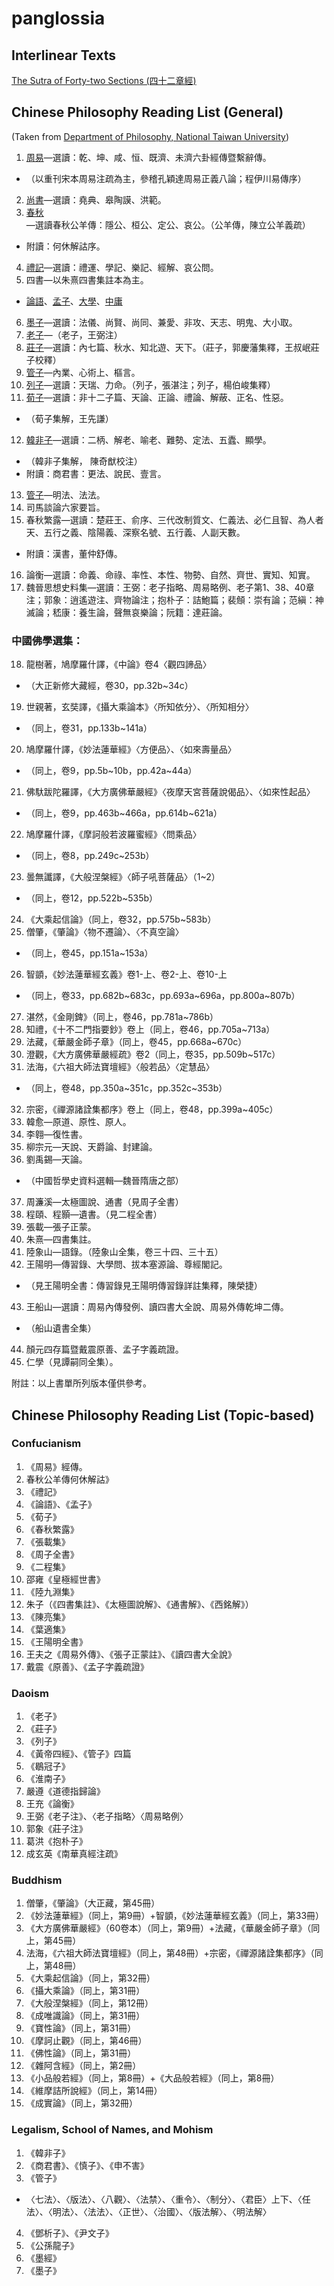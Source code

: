 # panglossia

## Interlinear Texts

[The Sutra of Forty-two Sections (四十二章經)](四十二章經.html)

## Chinese Philosophy Reading List (General)
(Taken from [Department of Philosophy, National Taiwan University](https://www.philo.ntu.edu.tw/?page_id=567))
1. [周易](https://ctext.org/book-of-changes)—選讀：乾、坤、咸、恒、既濟、未濟六卦經傳暨繫辭傳。
  - （以重刊宋本周易注疏為主，參稽孔穎達周易正義八論；程伊川易傳序）
2. [尚書](https://ctext.org/shang-shu)—選讀：堯典、皋陶謨、洪範。
3. [春秋](https://ctext.org/chun-qiu-zuo-zhuan)—選讀春秋公羊傳：隱公、桓公、定公、哀公。（公羊傳，陳立公羊義疏）
  - 附讀：何休解詁序。
4. [禮記](https://ctext.org/liji)—選讀：禮運、學記、樂記、經解、哀公問。
5. 四書—以朱熹四書集註本為主。
  - [論語](https://ctext.org/analects)、[孟子](https://ctext.org/mengzi)、[大學](https://ctext.org/liji/da-xue)、[中庸](https://ctext.org/liji/zhong-yong)
6. [墨子](https://ctext.org/mozi)—選讀：法儀、尚賢、尚同、兼愛、非攻、天志、明鬼、大小取。
7. [老子](https://ctext.org/dao-de-jing)—（老子，王弼注）
8. [莊子](https://ctext.org/zhuangzi)—選讀：內七篇、秋水、知北遊、天下。（莊子，郭慶藩集釋，王叔岷莊子校釋）
9. [管子](https://ctext.org/guanzi)—內業、心術上、樞言。
10. [列子](https://ctext.org/liezi)—選讀：天瑞、力命。（列子，張湛注；列子，楊伯峻集釋）
11. [荀子](https://ctext.org/xunzi)—選讀：非十二子篇、天論、正論、禮論、解蔽、正名、性惡。
  - （荀子集解，王先謙）
12. [韓非子](https://ctext.org/hanfeizi)—選讀：二柄、解老、喻老、難勢、定法、五蠹、顯學。
  - （韓非子集解， 陳奇猷校注）
  - 附讀：商君書：更法、說民、壹言。
13. [管子](https://ctext.org/guanzi)—明法、法法。
14. 司馬談論六家要旨。
15. 春秋繁露—選讀：楚莊王、俞序、三代改制質文、仁義法、必仁且智、為人者天、五行之義、陰陽義、深察名號、五行義、人副天數。
  - 附讀：漢書，董仲舒傳。
16. 論衡—選讀：命義、命祿、率性、本性、物勢、自然、齊世、實知、知實。
17. 魏晉思想史料集—選讀：王弼：老子指略、周易略例、老子第1、38、40章注；郭象：逍遙遊注、齊物論注；抱朴子：詰鮑篇；裴頠：崇有論；范縝：神滅論；嵇康：養生論，聲無哀樂論；阮籍：達莊論。
### 中國佛學選集：
18. 龍樹著，鳩摩羅什譯，《中論》卷4〈觀四諦品〉
  - （大正新修大藏經，卷30，pp.32b~34c）
19. 世親著，玄奘譯，《攝大乘論本》〈所知依分〉、〈所知相分〉
  - （同上，卷31，pp.133b~141a）
20. 鳩摩羅什譯，《妙法蓮華經》〈方便品〉、〈如來壽量品〉
  - （同上，卷9，pp.5b~10b，pp.42a~44a）
21. 佛馱跋陀羅譯，《大方廣佛華嚴經》〈夜摩天宮菩薩說偈品〉、〈如來性起品〉
  - （同上，卷9，pp.463b~466a，pp.614b~621a）
22. 鳩摩羅什譯，《摩訶般若波羅蜜經》〈問乘品〉
  - （同上，卷8，pp.249c~253b）
23. 曇無讖譯，《大般涅槃經》〈師子吼菩薩品〉（1~2）
  - （同上，卷12，pp.522b~535b）
24. 《大乘起信論》（同上，卷32，pp.575b~583b）
25. 僧肇，《肇論》〈物不遷論〉、〈不真空論〉
  - （同上，卷45，pp.151a~153a）
26. 智顗，《妙法蓮華經玄義》卷1-上、卷2-上、卷10-上
  - （同上，卷33，pp.682b~683c，pp.693a~696a，pp.800a~807b）
27. 湛然，《金剛錍》（同上，卷46，pp.781a~786b）
28. 知禮，《十不二門指要鈔》卷上（同上，卷46，pp.705a~713a）
29. 法藏，《華嚴金師子章》（同上，卷45，pp.668a~670c）
30. 澄觀，《大方廣佛華嚴經疏》卷2（同上，卷35，pp.509b~517c）
31. 法海，《六祖大師法寶壇經》〈般若品〉〈定慧品〉
  - （同上，卷48，pp.350a~351c，pp.352c~353b）
32. 宗密，《禪源諸詮集都序》卷上（同上，卷48，pp.399a~405c）
33. 韓愈—原道、原性、原人。
34. 李翱—復性書。
35. 柳宗元—天說、天爵論、封建論。
36. 劉禹錫—天論。
  - （中國哲學史資料選輯—魏晉隋唐之部）
37. 周濂溪—太極圖說、通書（見周子全書）
38. 程頤、程顥—遺書。（見二程全書）
39. 張載—張子正蒙。
40. 朱熹—四書集註。
41. 陸象山—語錄。（陸象山全集，卷三十四、三十五）
42. 王陽明—傳習錄、大學問、拔本塞源論、尊經閣記。
  - （見王陽明全書：傳習錄見王陽明傳習錄詳註集釋，陳榮捷）
43. 王船山—選讀：周易內傳發例、讀四書大全說、周易外傳乾坤二傳。
  - （船山遺書全集）
44. 顏元四存篇暨戴震原善、孟子字義疏證。
55. 仁學（見譚嗣同全集）。

附註：以上書單所列版本僅供參考。

## Chinese Philosophy Reading List (Topic-based)

### Confucianism
1. 《周易》經傳。
2. 春秋公羊傳何休解詁》
3. 《禮記》
4. 《論語》、《孟子》
5. 《荀子》
6. 《春秋繁露》
7. 《張載集》
8. 《周子全書》
9. 《二程集》
10. 邵雍《皇極經世書》
11. 《陸九淵集》
12. 朱子（《四書集註》、《太極圖說解》、《通書解》、《西銘解》）
13. 《陳亮集》
14. 《葉適集》
15. 《王陽明全書》
16. 王夫之《周易外傳》、《張子正蒙註》、《讀四書大全說》
17. 戴震《原善》、《孟子字義疏證》

### Daoism
1. 《老子》
2. 《莊子》
3. 《列子》
4. 《黃帝四經》、《管子》四篇
5. 《鶡冠子》
6. 《淮南子》
7. 嚴遵《道德指歸論》
8. 王充《論衡》
9. 王弼《老子注》、〈老子指略〉〈周易略例〉
10. 郭象《莊子注》
11. 葛洪《抱朴子》
12. 成玄英《南華真經注疏》

### Buddhism
1. 僧肇，《肇論》（大正藏，第45冊）
2. 《妙法蓮華經》（同上，第9冊）+智顗，《妙法蓮華經玄義》（同上，第33冊）
3. 《大方廣佛華嚴經》（60卷本）（同上，第9冊）+法藏，《華嚴金師子章》（同上，第45冊）
4. 法海，《六祖大師法寶壇經》（同上，第48冊）+宗密，《禪源諸詮集都序》（同上，第48冊）
5. 《大乘起信論》（同上，第32冊）
6. 《攝大乘論》（同上，第31冊）
7. 《大般涅槃經》（同上，第12冊）
8. 《成唯識論》（同上，第31冊）
9. 《寶性論》（同上，第31冊）
10. 《摩訶止觀》（同上，第46冊）
11. 《佛性論》（同上，第31冊）
12. 《雜阿含經》（同上，第2冊）
13. 《小品般若經》（同上，第8冊）+《大品般若經》（同上，第8冊）
14. 《維摩詰所說經》（同上，第14冊）
15. 《成實論》（同上，第32冊）

### Legalism, School of Names, and Mohism
1. 《韓非子》
2. 《商君書》、《慎子》、《申不害》
3. 《管子》
  - 〈七法〉、〈版法〉、〈八觀〉、〈法禁〉、〈重令〉、〈制分〉、〈君臣〉上下、〈任法〉、〈明法〉、〈法法〉、〈正世〉、〈治國〉、〈版法解〉、〈明法解〉
4. 《鄧析子》、《尹文子》
5. 《公孫龍子》
6. 《墨經》
7. 《墨子》
